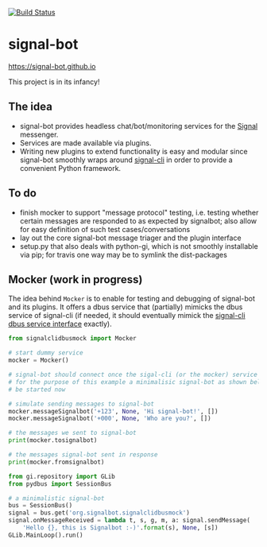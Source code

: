 [![Build Status](https://travis-ci.org/signal-bot/signal-bot.svg?branch=master)](https://travis-ci.org/signal-bot/signal-bot)

# signal-bot

https://signal-bot.github.io

This project is in its infancy!

## The idea

* signal-bot provides headless chat/bot/monitoring services for the [Signal][signal] messenger.
* Services are made available via plugins.
* Writing new plugins to extend functionality is easy and modular since signal-bot smoothly wraps around [signal-cli][signal-cli] in order to provide a convenient Python framework.

## To do

* finish mocker to support "message protocol" testing, i.e. testing whether certain messages are responded to as expected by signalbot; also allow for easy definition of such test cases/conversations
* lay out the core signal-bot message triager and the plugin interface
* setup.py that also deals with python-gi, which is not smoothly installable via pip; for travis one way may be to symlink the dist-packages

## Mocker (work in progress)

The idea behind `Mocker` is to enable for testing and debugging of signal-bot and its plugins.
It offers a dbus service that (partially) mimicks the dbus service of signal-cli (if needed, it should eventually mimick the [signal-cli dbus service interface][signal-dbus] exactly).

```python
from signalclidbusmock import Mocker

# start dummy service
mocker = Mocker()

# signal-bot should connect once the sigal-cli (or the mocker) service is up
# for the purpose of this example a minimalisic signal-bot as shown below can
# be started now

# simulate sending messages to signal-bot
mocker.messageSignalbot('+123', None, 'Hi signal-bot!', [])
mocker.messageSignalbot('+000', None, 'Who are you?', [])

# the messages we sent to signal-bot
print(mocker.tosignalbot)

# the messages signal-bot sent in response
print(mocker.fromsignalbot)
```

```python
from gi.repository import GLib
from pydbus import SessionBus

# a minimalistic signal-bot
bus = SessionBus()
signal = bus.get('org.signalbot.signalclidbusmock')
signal.onMessageReceived = lambda t, s, g, m, a: signal.sendMessage(
    'Hello {}, this is Signalbot :-)'.format(s), None, [s])
GLib.MainLoop().run()
```



[signal]: https://signal.org/
[signal-cli]: https://github.com/AsamK/signal-cli
[signal-dbus]: https://github.com/AsamK/signal-cli/blob/master/src/main/java/org/asamk/Signal.java
